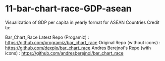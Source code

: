 # 11-bar-chart-race-GDP-asean
Visualization of GDP per capita in yearly format for ASEAN Countries
Credit to: 

Bar_Chart_Race
Latest Repo (Progamiz) : https://github.com/programiz/bar_chart_race
Original Repo (without icons) : https://github.com/dexplo/bar_chart_race
Andres Berejnoi's Repo (with icons) : https://github.com/andresberejnoi/bar_chart_race
